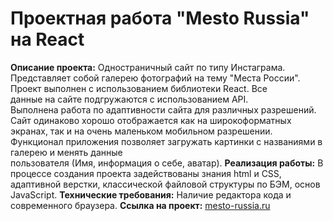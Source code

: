 # Проектная работа "Mesto Russia" на React
**Описание проекта:** Одностраничный сайт по типу Инстаграма. Представляет собой галерею
фотографий на тему "Места России". Проект выполнен с использованием библиотеки React. Все  
данные на сайте подгружаются с использованием API.  
Выполнена работа по адаптивности сайта для различных разрешений. Сайт одинаково хорошо
отображается как на широкоформатных экранах, так и на очень маленьком мобильном разрешении.  
Функционал приложения позволяет загружать картинки с названиями в галерею и менять данные  
пользователя (Имя, информация о себе, аватар).
**Реализация работы:** В процессе создания проекта задействованы знания html и CSS,
адаптивной верстки, классической файловой структуры по БЭМ, основ JavaScript.
**Технические требования:** Наличие редактора кода и современного браузера.
**Ссылка на проект:** [mesto-russia.ru](https://kotovaann.github.io/mesto-react/)